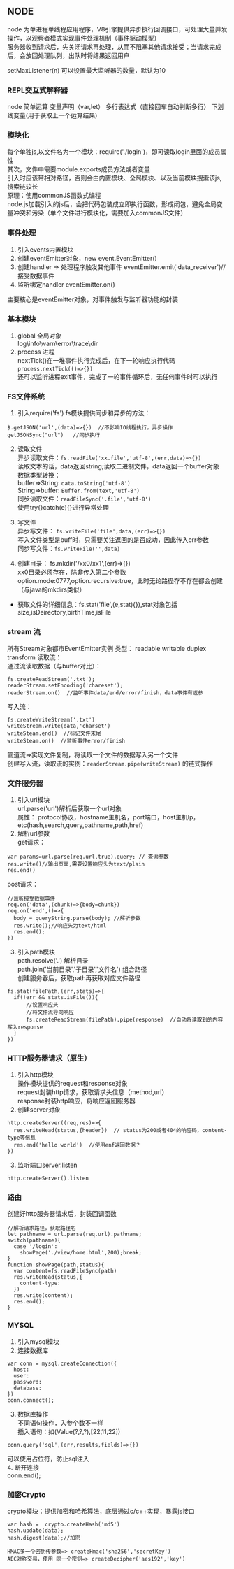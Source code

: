 ## NODE
node 为单进程单线程应用程序，V8引擎提供异步执行回调接口，可处理大量并发操作，以观察者模式实现事件处理机制（事件驱动模型）  
服务器收到请求后，先关闭请求再处理，从而不阻塞其他请求接受；当请求完成后，会放回处理队列，出队时将结果返回用户  

setMaxListener(n) 可以设置最大监听器的数量，默认为10

### REPL交互式解释器
node 简单运算 变量声明（var,let） 多行表达式（直接回车自动判断多行） 下划线变量(用于获取上一个运算结果)  

### 模块化
每个单独js,以文件名为一个模块：require('./login')，即可读取login里面的成员属性  
其次，文件中需要module.exports成员方法或者变量  
引入时应该带相对路径，否则会由内置模块、全局模块、以及当前模块搜索该js,搜索链较长  
原理：使用commonJS函数式编程  
node.js加载引入的js后，会把代码包装成立即执行函数，形成闭包，避免全局变量冲突和污染（单个文件进行模块化，需要加入commonJS文件）  

### 事件处理
1. 引入events内置模块  
2. 创建eventEmitter对象，new event.EventEmitter()  
3. 创建handler => 处理程序触发其他事件 eventEmitter.emit('data_receiver')//接受数据事件  
4. 监听绑定handler eventEmitter.on()

主要核心是eventEmitter对象，对事件触发与监听器功能的封装  

### 基本模块
1. global 全局对象  
log\info\warn\error\trace\dir 
2. process 进程  
nextTick()在一堆事件执行完成后，在下一轮响应执行代码  
`process.nextTick(()=>{})`  
还可以监听进程exit事件，完成了一轮事件循环后，无任何事件时可以执行

### FS文件系统
1. 引入require('fs')
fs模块提供同步和异步的方法：  
```
$.getJSON('url',(data)=>{})  //不影响IO线程执行，异步操作
getJSONSync("url")   //同步执行
```
2. 读取文件   
异步读取文件：`fs.readFile('xx.file','utf-8',(err,data)=>{})`  
读取文本的话，data返回string;读取二进制文件，data返回一个buffer对象  
数据类型转换：  
buffer=>String:  `data.toString('utf-8')`   
String=>buffer:  `Buffer.from(text,'utf-8')`  
同步读取文件：`readFileSync('.file','utf-8')`  
使用try{}catch(e){}进行异常处理

3. 写文件  
异步写文件： `fs.writeFile('file',data,(err)=>{})`  
写入文件类型是buff时，只需要关注返回的是否成功，因此传入err参数  
同步写文件：`fs.writeFile('',data)`  

4. 创建目录： fs.mkdir('/xx0/xx1',(err)=>{})  
xx0目录必须存在，除非传入第二个参数option.mode:0777,option.recursive:true，此时无论路径存不存在都会创建  
（与java的mkdirs类似）
* 获取文件的详细信息：fs.stat('file',(e,stat){}),stat对象包括size,isDeirectory,birthTime,isFile  

### stream 流  
所有Stream对象都市EventEmitter实例 
类型： readable writable duplex transform 
读取流：   
通过流读取数据（与buffer对比）：  
```
fs.createReadStream('.txt');
readerStream.setEncoding('chareset');
readerStream.on()  //监听事件data/end/error/finish，data事件有返参
```
写入流：  
```
fs.createWriteStream('.txt')
writeStream.write(data,'charset')
writeSteam.end()  //标记文件末尾
writeSteam.on()  //监听事件error/finish
```
管道流=>实现文件复制，将读取一个文件的数据写入另一个文件  
创建写入流，读取流的实例：`readerStream.pipe(writeStream)` 的链式操作   

### 文件服务器
1. 引入url模块  
url.parse('url')解析后获取一个url对象  
属性： protocol协议，hostname主机名，port端口，host主机Ip，etc(hash,search,query,pathname,path,href)  
2. 解析url参数  
get请求：  
```
var params=url.parse(req.url,true).query; // 查询参数
res.write()//输出页面,需要设置响应头为text/plain
res.end()
```
post请求：
```
//监听接受数据事件
req.on('data',(chunk)=>{body=chunk})
req.on('end',()=>{
  body = queryString.parse(body); //解析参数
  res.write();//响应头为text/html
  res.end();
})
```
3. 引入path模块  
path.resolve('.') 解析目录  
path.join('当前目录','子目录','文件名') 组合路径  
创建服务器后，获取path再获取对应文件路径  
```
fs.stat(filePath,(err,stats)=>{
  if(!err && stats.isFile()){
      //设置响应头
      //将文件流导向响应
      fs.createReadStream(filePath).pipe(response)  //自动将读取到的内容写入response
  }
})
```

### HTTP服务器请求（原生）  
1. 引入http模块  
操作模块提供的request和response对象  
request封装http请求，获取请求头信息（method,url）  
response封装http响应，将响应返回服务器  
2. 创建server对象  
```
http.createServer((req,res)=>{
  res.writeHead(status,{header})  // status为200或者404的响应码，content-type等信息
  res.end('hello world')  //使用enf返回数据？
})
```
3. 监听端口server.listen
```
http.createServer().listen
```

### 路由
创建好http服务器请求后，封装回调函数  
```
//解析请求路径，获取路径名
let pathname = url.parse(req.url).pathname;
switch(pathname){
  case '/login':
    showPage('./view/home.html',200);break;
}
function showPage(path,status){
  var content=fs.readFileSync(path)
  res.writeHead(status,{
    content-type:
  })
  res.write(content);
  res.end();
}
```

### MYSQL  
1. 引入mysql模块  
2. 连接数据库  
```
var conn = mysql.createConnection({
  host:
  user:
  password:
  database:
})
conn.connect();
```
3. 数据库操作    
不同语句操作，入参个数不一样  
插入语句：如(Value(?,?,?),[22,11,22])
```
conn.query('sql',(err,results,fields)=>{})
```
可以使用占位符，防止sql注入  
4. 断开连接  
conn.end();

### 加密Crypto  
crypto模块：提供加密和哈希算法，底层通过c/c++实现，暴露js接口  
```
var hash =  crypto.createHash('md5')
hash.update(data);
hash.digest(data);//加密

HMAC多一个密钥传参数=> createHmac('sha256','secretKey')
AEC对称交易，使用 同一个密钥=> createDecipher('aes192','key')
```
